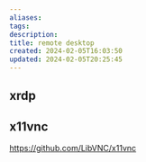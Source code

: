 ```yaml
---
aliases: 
tags: 
description:
title: remote desktop
created: 2024-02-05T16:03:50
updated: 2024-02-05T20:25:45
---
```


## xrdp

## x11vnc

<https://github.com/LibVNC/x11vnc>

